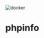 ![docker](https://github.com/openshift-academia-online/phpinfo/workflows/docker/badge.svg?branch=dev)

# phpinfo

